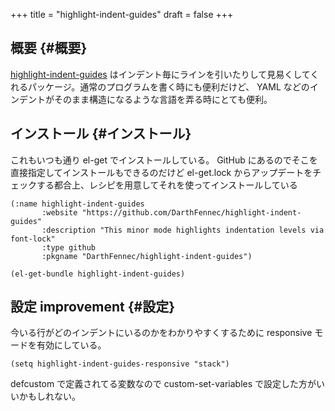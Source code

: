 +++
title = "highlight-indent-guides"
draft = false
+++

## 概要 {#概要}

[highlight-indent-guides](https://github.com/DarthFennec/highlight-indent-guides) はインデント毎にラインを引いたりして見易くしてくれるパッケージ。通常のプログラムを書く時にも便利だけど、
YAML などのインデントがそのまま構造になるような言語を弄る時にとても便利。


## インストール {#インストール}

これもいつも通り el-get でインストールしている。
GitHub にあるのでそこを直接指定してインストールもできるのだけど
el-get.lock からアップデートをチェックする都合上、レシピを用意してそれを使ってインストールしている

```emacs-lisp
(:name highlight-indent-guides
       :website "https://github.com/DarthFennec/highlight-indent-guides"
       :description "This minor mode highlights indentation levels via font-lock"
       :type github
       :pkgname "DarthFennec/highlight-indent-guides")
```

```emacs-lisp
(el-get-bundle highlight-indent-guides)
```


## 設定 <span class="tag"><span class="improvement">improvement</span></span> {#設定}

今いる行がどのインデントにいるのかをわかりやすくするために
responsive モードを有効にしている。

```emacs-lisp
(setq highlight-indent-guides-responsive "stack")
```

defcustom で定義されてる変数なので
custom-set-variables で設定した方がいいかもしれない。
